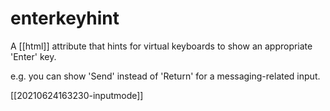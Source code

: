 # enterkeyhint

A [[html]] attribute that hints for virtual keyboards to show an appropriate 'Enter' key.

e.g. you can show 'Send' instead of 'Return' for a messaging-related input.

[[20210624163230-inputmode]]